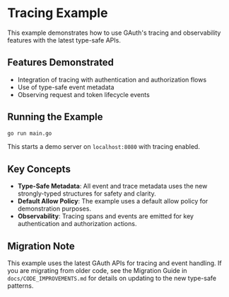 # Tracing Example

This example demonstrates how to use GAuth's tracing and observability features with the latest type-safe APIs.

## Features Demonstrated

- Integration of tracing with authentication and authorization flows
- Use of type-safe event metadata
- Observing request and token lifecycle events

## Running the Example

```bash
go run main.go
```

This starts a demo server on `localhost:8080` with tracing enabled.

## Key Concepts

- **Type-Safe Metadata**: All event and trace metadata uses the new strongly-typed structures for safety and clarity.
- **Default Allow Policy**: The example uses a default allow policy for demonstration purposes.
- **Observability**: Tracing spans and events are emitted for key authentication and authorization actions.

## Migration Note

This example uses the latest GAuth APIs for tracing and event handling. If you are migrating from older code, see the Migration Guide in `docs/CODE_IMPROVEMENTS.md` for details on updating to the new type-safe patterns.
